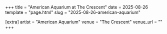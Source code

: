 +++
title = "American Aquarium at The Crescent"
date = 2025-08-26
template = "page.html"
slug = "2025-08-26-american-aquarium"

[extra]
artist = "American Aquarium"
venue = "The Crescent"
venue_url = ""
+++

